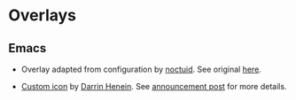 # Overlays

## Emacs

- Overlay adapted from configuration by [noctuid](https://github.com/noctuid).
  See original [here](https://github.com/noctuid/dotfiles/blob/1a013bf10cf06ab122caba211e614bad48f43d2b/nix/overlays/emacs.nix).

- [Custom icon](./emacs-icon-1.0-dh.icns) by [Darrin Henein](https://github.com/darrinhenein). See
  [announcement post](https://darrinhenein.com/blog/emacs-icon/) for more details.
